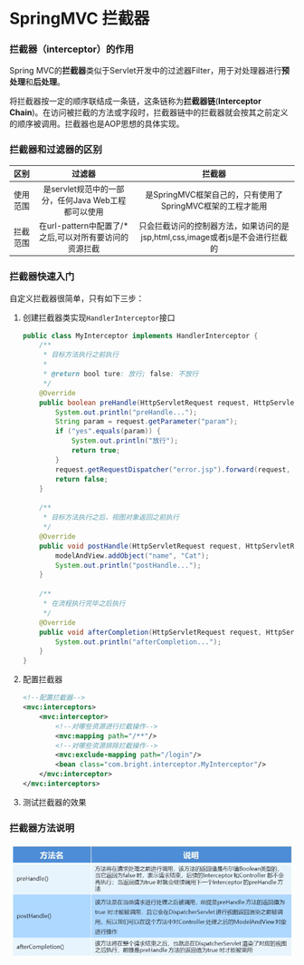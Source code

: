# SpringMVC 拦截器

### 拦截器（interceptor）的作用

Spring MVC的**拦截器**类似于Servlet开发中的过滤器Filter，用于对处理器进行**预处理**和**后处理**。

将拦截器按一定的顺序联结成一条链，这条链称为**拦截器链**(**Interceptor Chain**)。在访问被拦截的方法或字段时，拦截器链中的拦截器就会按其之前定义的顺序被调用。拦截器也是AOP思想的具体实现。

### 拦截器和过滤器的区别

|   区别   |                         过滤器                         |                            拦截器                            |
| :------: | :----------------------------------------------------: | :----------------------------------------------------------: |
| 使用范围 |  是servlet规范中的一部分，任何Java Web工程都可以使用   |  是SpringMVC框架自己的，只有使用了SpringMVC框架的工程才能用  |
| 拦截范围 | 在url-pattern中配置了/*之后,可以对所有要访问的资源拦截 | 只会拦截访问的控制器方法，如果访问的是jsp,html,css,image或者js是不会进行拦截的 |

### 拦截器快速入门

自定义拦截器很简单，只有如下三步：

1. 创建拦截器类实现`HandlerInterceptor`接口

   ```java
   public class MyInterceptor implements HandlerInterceptor {
       /**
        * 目标方法执行之前执行
        *
        * @return bool ture: 放行; false: 不放行
        */
       @Override
       public boolean preHandle(HttpServletRequest request, HttpServletResponse response, Object handler) throws ServletException, IOException {
           System.out.println("preHandle...");
           String param = request.getParameter("param");
           if ("yes".equals(param)) {
               System.out.println("放行");
               return true;
           }
           request.getRequestDispatcher("error.jsp").forward(request, response);
           return false;
       }
   
       /**
        * 目标方法执行之后，视图对象返回之前执行
        */
       @Override
       public void postHandle(HttpServletRequest request, HttpServletResponse response, Object handler, ModelAndView modelAndView) {
           modelAndView.addObject("name", "Cat");
           System.out.println("postHandle...");
       }
   
       /**
        * 在流程执行完毕之后执行
        */
       @Override
       public void afterCompletion(HttpServletRequest request, HttpServletResponse response, Object handler, Exception ex) {
           System.out.println("afterCompletion...");
       }
   }
   ```

2. 配置拦截器

   ```xml
   <!--配置拦截器-->
   <mvc:interceptors>
       <mvc:interceptor>
           <!--对哪些资源进行拦截操作-->
           <mvc:mapping path="/**"/>
           <!--对哪些资源排除拦截操作-->
           <mvc:exclude-mapping path="/login"/>
           <bean class="com.bright.interceptor.MyInterceptor"/>
       </mvc:interceptor>
   </mvc:interceptors>
   ```

3. 测试拦截器的效果

### 拦截器方法说明

![image-20210109110655333](img/image-20210109110655333.png)



